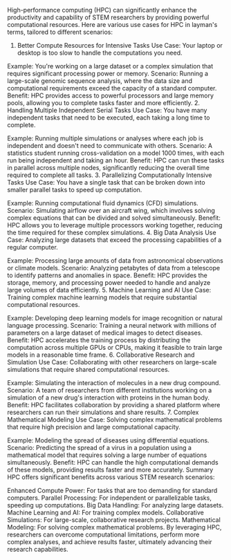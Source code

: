 High-performance computing (HPC) can significantly enhance the productivity and capability of STEM researchers by providing powerful computational resources. Here are various use cases for HPC in layman's terms, tailored to different scenarios:

1. Better Compute Resources for Intensive Tasks
Use Case: Your laptop or desktop is too slow to handle the computations you need.

Example: You're working on a large dataset or a complex simulation that requires significant processing power or memory.
Scenario: Running a large-scale genomic sequence analysis, where the data size and computational requirements exceed the capacity of a standard computer.
Benefit: HPC provides access to powerful processors and large memory pools, allowing you to complete tasks faster and more efficiently.
2. Handling Multiple Independent Serial Tasks
Use Case: You have many independent tasks that need to be executed, each taking a long time to complete.

Example: Running multiple simulations or analyses where each job is independent and doesn't need to communicate with others.
Scenario: A statistics student running cross-validation on a model 1000 times, with each run being independent and taking an hour.
Benefit: HPC can run these tasks in parallel across multiple nodes, significantly reducing the overall time required to complete all tasks.
3. Parallelizing Computationally Intensive Tasks
Use Case: You have a single task that can be broken down into smaller parallel tasks to speed up computation.

Example: Running computational fluid dynamics (CFD) simulations.
Scenario: Simulating airflow over an aircraft wing, which involves solving complex equations that can be divided and solved simultaneously.
Benefit: HPC allows you to leverage multiple processors working together, reducing the time required for these complex simulations.
4. Big Data Analysis
Use Case: Analyzing large datasets that exceed the processing capabilities of a regular computer.

Example: Processing large amounts of data from astronomical observations or climate models.
Scenario: Analyzing petabytes of data from a telescope to identify patterns and anomalies in space.
Benefit: HPC provides the storage, memory, and processing power needed to handle and analyze large volumes of data efficiently.
5. Machine Learning and AI
Use Case: Training complex machine learning models that require substantial computational resources.

Example: Developing deep learning models for image recognition or natural language processing.
Scenario: Training a neural network with millions of parameters on a large dataset of medical images to detect diseases.
Benefit: HPC accelerates the training process by distributing the computation across multiple GPUs or CPUs, making it feasible to train large models in a reasonable time frame.
6. Collaborative Research and Simulation
Use Case: Collaborating with other researchers on large-scale simulations that require shared computational resources.

Example: Simulating the interaction of molecules in a new drug compound.
Scenario: A team of researchers from different institutions working on a simulation of a new drug's interaction with proteins in the human body.
Benefit: HPC facilitates collaboration by providing a shared platform where researchers can run their simulations and share results.
7. Complex Mathematical Modeling
Use Case: Solving complex mathematical problems that require high precision and large computational capacity.

Example: Modeling the spread of diseases using differential equations.
Scenario: Predicting the spread of a virus in a population using a mathematical model that requires solving a large number of equations simultaneously.
Benefit: HPC can handle the high computational demands of these models, providing results faster and more accurately.
Summary
HPC offers significant benefits across various STEM research scenarios:

Enhanced Compute Power: For tasks that are too demanding for standard computers.
Parallel Processing: For independent or parallelizable tasks, speeding up computations.
Big Data Handling: For analyzing large datasets.
Machine Learning and AI: For training complex models.
Collaborative Simulations: For large-scale, collaborative research projects.
Mathematical Modeling: For solving complex mathematical problems.
By leveraging HPC, researchers can overcome computational limitations, perform more complex analyses, and achieve results faster, ultimately advancing their research capabilities.
